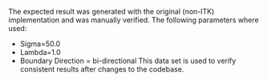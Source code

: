 The expected result was generated with the original (non-ITK) implementation and was manually verified. The following parameters where used:
- Sigma=50.0
- Lambda=1.0
- Boundary Direction = bi-directional
This data set is used to verify consistent results after changes to the codebase.